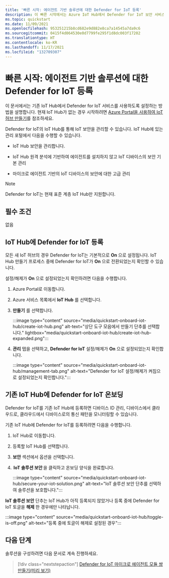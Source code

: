 ```yaml
---
title: '빠른 시작: 에이전트 기반 솔루션에 대한 Defender for IoT 등록'
description: 이 빠른 시작에서는 Azure IoT Hub에서 Defender for IoT 보안 서비스를 등록하고 활성화하는 방법에 대해 알아봅니다.
ms.topic: quickstart
ms.date: 11/09/2021
ms.openlocfilehash: 953251215b8cd682e9d882e8ca7a14545a7da9c6
ms.sourcegitcommit: 0415f4d064530e0d7799fe295f1d8dc003f17202
ms.translationtype: HT
ms.contentlocale: ko-KR
ms.lasthandoff: 11/17/2021
ms.locfileid: "132709307"
---
```

# <a name="quickstart-onboard-defender-for-iot-to-an-agent-based-solution"></a>빠른 시작: 에이전트 기반 솔루션에 대한 Defender for IoT 등록

이 문서에서는 기존 IoT Hub에서 Defender for IoT 서비스를 사용하도록 설정하는 방법을 설명합니다. 현재 IoT Hub가 없는 경우 시작하려면 [Azure Portal을 사용하여 IoT 허브 만들기](../../iot-hub/iot-hub-create-through-portal.md)를 참조하세요.

Defender for IoT의 IoT Hub를 통해 IoT 보안을 관리할 수 있습니다. IoT Hub에 있는 관리 포털에서 다음을 수행할 수 있습니다. 

- IoT Hub 보안을 관리합니다.

- IoT Hub 원격 분석에 기반하여 에이전트를 설치하지 않고 IoT 디바이스의 보안 기본 관리 

- 마이크로 에이전트 기반의 IoT 디바이스의 보안에 대한 고급 관리

> [!NOTE]
> Defender for IoT는 현재 표준 계층 IoT Hub만 지원합니다.

## <a name="prerequisites"></a>필수 조건

없음

## <a name="onboard-defender-for-iot-to-an-iot-hub"></a>IoT Hub에 Defender for IoT 등록

모든 새 IoT 허브의 경우 Defender for IoT는 기본적으로 **On** 으로 설정됩니다. IoT Hub 만들기 프로세스 중에 Defender for IoT가 **On** 으로 전환되었는지 확인할 수 있습니다.

설정/해제가 **On** 으로 설정되었는지 확인하려면 다음을 수행합니다.

1. Azure Portal로 이동합니다.

1. Azure 서비스 목록에서 **IoT Hub** 를 선택합니다.

1. **만들기** 를 선택합니다.

    :::image type="content" source="media/quickstart-onboard-iot-hub/create-iot-hub.png" alt-text="상단 도구 모음에서 만들기 단추를 선택합니다." lightbox="media/quickstart-onboard-iot-hub/create-iot-hub-expanded.png":::

1. **관리** 탭을 선택하고, **Defender for IoT** 설정/해제가 **On** 으로 설정되었는지 확인합니다.

    :::image type="content" source="media/quickstart-onboard-iot-hub/management-tab.png" alt-text="Defender for IoT 설정/해제가 켜짐으로 설정되었는지 확인합니다.":::

## <a name="onboard-defender-for-iot-to-an-existing-iot-hub"></a>기존 IoT Hub에 Defender for IoT 온보딩

Defender for IoT를 기존 IoT Hub에 등록하면 디바이스 ID 관리, 디바이스에서 클라우드로, 클라우드에서 디바이스로의 통신 패턴을 모니터링할 수 있습니다.

기존 IoT Hub에 Defender for IoT를 등록하려면 다음을 수행합니다.

1. IoT Hub로 이동합니다. 

1. 등록할 IoT Hub를 선택합니다.

1. **보안** 섹션에서 옵션을 선택합니다.

1.  **IoT 솔루션 보안** 을 클릭하고 온보딩 양식을 완료합니다. 

    :::image type="content" source="media/quickstart-onboard-iot-hub/secure-your-iot-solution.png" alt-text="IoT 솔루션 보안 단추를 선택하여 솔루션을 보호합니다.":::

**IoT 솔루션 보안** 단추는 IoT Hub가 아직 등록되지 않았거나 등록 중에 Defender for IoT 토글을 **해제** 한 경우에만 나타납니다.

:::image type="content" source="media/quickstart-onboard-iot-hub/toggle-is-off.png" alt-text="등록 중에 토글이 해제로 설정된 경우":::

## <a name="next-steps"></a>다음 단계

솔루션을 구성하려면 다음 문서로 계속 진행하세요.

> [!div class="nextstepaction"]
> [Defender for IoT 마이크로 에이전트 모듈 쌍 만들기(미리 보기)](quickstart-create-micro-agent-module-twin.md)
